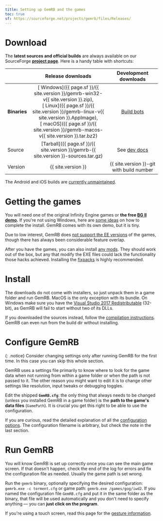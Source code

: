 ```yaml
---
title: Setting up GemRB and the games
toc: true
sf: https://sourceforge.net/projects/gemrb/files/Releases/
---
```


# Download

The **latest sources and official builds** are always
available on our SourceForge **[project
page](http://sourceforge.net/projects/gemrb/files/)**. Here is a handy table with shortcuts:

|  | Release downloads | Development downloads |
| --- | :---: | :---: |
| **Binaries** | [<i class="fab fa-windows"></i> Windows]({{ page.sf }}/{{ site.version }}/gemrb-win32-v{{ site.version }}.zip),<br>[<i class="fab fa-linux"></i> Linux]({{ page.sf }}/{{ site.version }}/gemrb-linux-v{{ site.version }}.AppImage),<br>[<i class="fab fa-apple"></i> macOS]({{ page.sf }}/{{ site.version }}/gemrb-macos-v{{ site.version }}.tar.bz2) | [Build bots](https://sourceforge.net/projects/gemrb/files/Buildbot%20Binaries/) |
| Source | [Tarball]({{ page.sf }}/{{ site.version }}/gemrb-{{ site.version }}-sources.tar.gz) | See [dev docs](Dev-docs.html#getting-the-code) |
| Version | {{ site.version }} | {{ site.version }}-git with build number |

The Android and iOS builds are [currently unmaintained](https://github.com/gemrb/gemrb/issues/529).


# Getting the games

You will need one of the original Infinity Engine games or **the free
[BG II demo](https://duckduckgo.com/?q=bg2+demo).** If you're not using Windows, here are
[some ideas](Installing-games.md) on how to complete the install. GemRB comes with its own demo, but it is tiny.

Due to low interest, GemRB does [not support the EE versions](https://github.com/gemrb/gemrb/issues/164)
of the games, though there has always been considerable feature overlap.

After you have the games, you can also install [any mods](Modding.md). They should work out of the box, but
any that modify the EXE files could lack the functionality those hacks achieved. Installing the
[fixpacks](Common-problems.md#game-bugs) is highly recommended.


# Install

The downloads do not come with installers, so just unpack them in a game folder and run GemRB. MacOS is the only exception with its bundle. On Windows make sure you have the [Visual Studio 2017 Redistributable](https://aka.ms/vs/15/release/VC_redist.x86.exe) (32-bit), as GemRB will fail to start without two of its DLLs.

If you downloaded the sources instead, follow the [compilation instructions](Dev-docs.md##setting-up-a-development-environment).
GemRB can even run from the build dir without installing.


# Configure GemRB

{: .notice} Consider changing settings only after running GemRB for the first time. In this case you can
skip this whole section.

GemRB uses a settings file primarily to know where to look for the game data when not
running from within a game folder or when the path is not passed to it. The other reason you
might want to edit it is to change other settings like resolution, input tweaks or debugging toggles.

Edit the shipped **`GemRB.cfg`**: the only thing that always needs to be changed (unless you installed
GemRB in a game folder) is the **path to the game's data files** (`GamePath`). It is crucial you get
this right to be able to use the configuration.

If you are curious, read the detailed explanation of all the [configuration options](Manpage.md).
The configuration filename is arbitrary, but check the note in the last section.


# Run GemRB

You will know GemRB is set up correctly once you can see the main game
screen. If that doesn't happen, check the end of the log for errors and fix the
configuration file as needed. Usually the game path is set wrong.

Run the `gemrb` binary, optionally specifying the desired configuration: `gemrb.exe -c torment.cfg`
or game path: `gemrb.exe /games/gog/iwd2`.
If you named the configuration file `GemRB.cfg` and put it in the same folder as the binary,
that file will be used automatically and you don't need to specify anything — you can **just
click on the program**.

If you're using a touch screen, read this page for the [gesture information](Touch-input.md).
